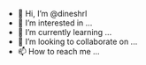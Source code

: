 - 👋 Hi, I’m @dineshrl
- 👀 I’m interested in ...
- 🌱 I’m currently learning ...
- 💞️ I’m looking to collaborate on ...
- 📫 How to reach me ...

<!---
dineshrl/dineshrl is a ✨ special ✨ repository because its `README.md` (this file) appears on your GitHub profile.
You can click the Preview link to take a look at your changes.
--->
